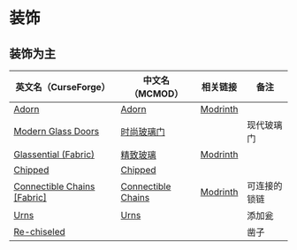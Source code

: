 # 装饰

## 装饰为主

| 英文名（CurseForge）                                                                           | 中文名（MCMOD）                                            | 相关链接                                                | 备注         |
| ---------------------------------------------------------------------------------------------- | ---------------------------------------------------------- | ------------------------------------------------------- | ------------ |
| [Adorn](https://www.curseforge.com/minecraft/mc-mods/adorn)                                    | [Adorn](https://www.mcmod.cn/class/1848.html)              | [Modrinth](https://modrinth.com/mod/adorn)              |              |
| [Modern Glass Doors](https://www.curseforge.com/minecraft/mc-mods/modern-glass-doors)          | [时尚玻璃门](https://www.mcmod.cn/class/1890.html)         |                                                         | 现代玻璃门   |
| [Glassential (Fabric)](https://www.curseforge.com/minecraft/mc-mods/glassential-fabric)        | [精致玻璃](https://www.mcmod.cn/class/1769.html)           | [Modrinth](https://modrinth.com/mod/glassential-fabric) |              |
| [Chipped](https://www.curseforge.com/minecraft/mc-mods/chipped)                                | [Chipped](https://www.mcmod.cn/class/4726.html)            |                                                         |              |
| [Connectible Chains [Fabric]](https://www.curseforge.com/minecraft/mc-mods/connectible-chains) | [Connectible Chains](https://www.mcmod.cn/class/6259.html) | [Modrinth](https://modrinth.com/mod/connectible_chains) | 可连接的锁链 |
| [Urns](https://www.curseforge.com/minecraft/mc-mods/urns)                                      | [Urns](https://www.mcmod.cn/class/5364.html)               |                                                         | 添加瓮       |
| [Re-chiseled](https://www.curseforge.com/minecraft/mc-mods/rechiseled)                         |                                                            |                                                         | 凿子         |
